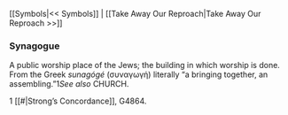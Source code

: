 [[Symbols|<< Symbols]]  |  [[Take Away Our Reproach|Take Away Our Reproach >>]]

### Synagogue
A public worship place of the Jews; the building in which worship is done. From the Greek *sunagógé* (συναγωγή) literally “a bringing together, an assembling.”1*See also* CHURCH.



1
[[#|Strong’s Concordance]], G4864.